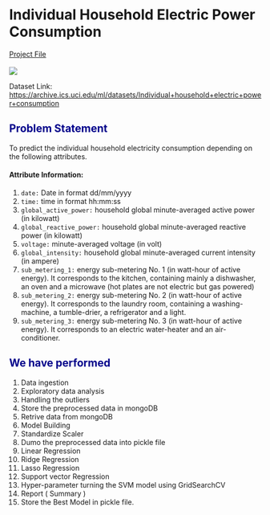 # Individual Household Electric Power Consumption
[Project File](https://github.com/Sahiljosan/Machine-Learning_Practical-Implimentation/blob/main/SVM%20-%20Support%20Vector%20Machine/SVR%20on%20Household%20Electricity%20comsumption/Predict%20Household%20Electricity%20Consumption%20-%20Regression%20Problem.ipynb)<br><br>
![](https://www.energy.gov/sites/default/files/styles/full_article_width/public/qtr-ch3-intro.jpg?itok=edlO53_p)

Dataset Link: https://archive.ics.uci.edu/ml/datasets/Individual+household+electric+power+consumption

## <font color=#00008B>Problem Statement</font>
To predict the individual household electricity consumption depending on the following attributes.
#### Attribute Information:
1. `date:` Date in format dd/mm/yyyy
2. `time:` time in format hh:mm:ss
3. `global_active_power:` household global minute-averaged active power (in kilowatt)
4. `global_reactive_power:` household global minute-averaged reactive power (in kilowatt)
5. `voltage:` minute-averaged voltage (in volt)
6. `global_intensity:` household global minute-averaged current intensity (in ampere)
7. `sub_metering_1:` energy sub-metering No. 1 (in watt-hour of active energy).  It corresponds to the kitchen, containing mainly a dishwasher, an oven and a microwave (hot plates are not electric but gas powered)
8. `sub_metering_2:` energy sub-metering No. 2 (in watt-hour of active energy). It corresponds to the laundry room, containing a washing-machine, a tumble-drier, a refrigerator and a light.
9. `sub_metering_3:` energy sub-metering No. 3 (in watt-hour of active energy). It corresponds to an electric water-heater and an air-conditioner.


## <font color=#00008B>We have performed</font>
1. Data ingestion
2. Exploratory data analysis
3. Handling the outliers
4. Store the preprocessed data in mongoDB
5. Retrive data from mongoDB
6. Model Building
7. Standardize Scaler
8. Dumo the preprocessed data into pickle file
9. Linear Regression
10. Ridge Regression
11. Lasso Regression
12. Support vector Regression
13. Hyper-parameter turning the SVM model using GridSearchCV
14. Report ( Summary )
15. Store the Best Model in pickle file.


